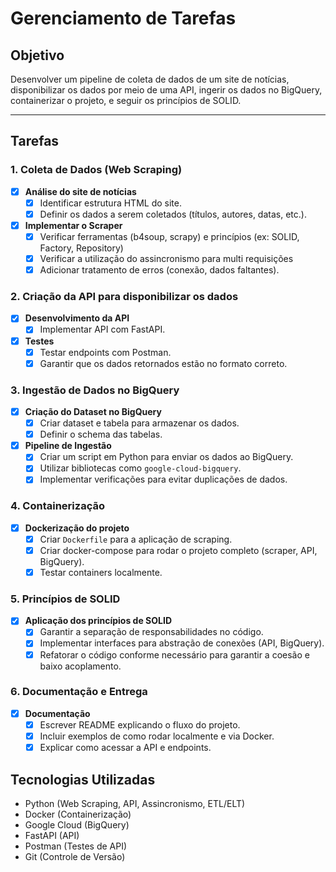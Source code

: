 # Gerenciamento de Tarefas

## Objetivo

Desenvolver um pipeline de coleta de dados de um site de notícias, disponibilizar os dados por meio de uma API, ingerir os dados no BigQuery, containerizar o projeto, e seguir os princípios de SOLID.

---

## Tarefas

### 1. **Coleta de Dados (Web Scraping)**

- [X] **Análise do site de notícias**
  - [X] Identificar estrutura HTML do site.
  - [X] Definir os dados a serem coletados (títulos, autores, datas, etc.).
- [X] **Implementar o Scraper**
  - [X] Verificar ferramentas (b4soup, scrapy) e princípios (ex: SOLID, Factory, Repository)
  - [X] Verificar a utilização do assincronismo para multi requisições
  - [X] Adicionar tratamento de erros (conexão, dados faltantes).

### 2. **Criação da API para disponibilizar os dados**

- [X] **Desenvolvimento da API**
  - [X] Implementar API com FastAPI.
- [X] **Testes**
  - [X] Testar endpoints com Postman.
  - [X] Garantir que os dados retornados estão no formato correto.

### 3. **Ingestão de Dados no BigQuery**

- [X] **Criação do Dataset no BigQuery**
  - [X] Criar dataset e tabela para armazenar os dados.
  - [X] Definir o schema das tabelas.
- [X] **Pipeline de Ingestão**
  - [X] Criar um script em Python para enviar os dados ao BigQuery.
  - [X] Utilizar bibliotecas como `google-cloud-bigquery`.
  - [X] Implementar verificações para evitar duplicações de dados.

### 4. **Containerização**

- [X] **Dockerização do projeto**
  - [X] Criar `Dockerfile` para a aplicação de scraping.
  - [X] Criar docker-compose para rodar o projeto completo (scraper, API, BigQuery).
  - [X] Testar containers localmente.

### 5. **Princípios de SOLID**

- [X] **Aplicação dos princípios de SOLID**
  - [X] Garantir a separação de responsabilidades no código.
  - [X] Implementar interfaces para abstração de conexões (API, BigQuery).
  - [X] Refatorar o código conforme necessário para garantir a coesão e baixo acoplamento.

### 6. **Documentação e Entrega**

- [X] **Documentação**
  - [X] Escrever README explicando o fluxo do projeto.
  - [X] Incluir exemplos de como rodar localmente e via Docker.
  - [X] Explicar como acessar a API e endpoints.

## Tecnologias Utilizadas

- Python (Web Scraping, API, Assincronismo, ETL/ELT)
- Docker (Containerização)
- Google Cloud (BigQuery)
- FastAPI (API)
- Postman (Testes de API)
- Git (Controle de Versão)
